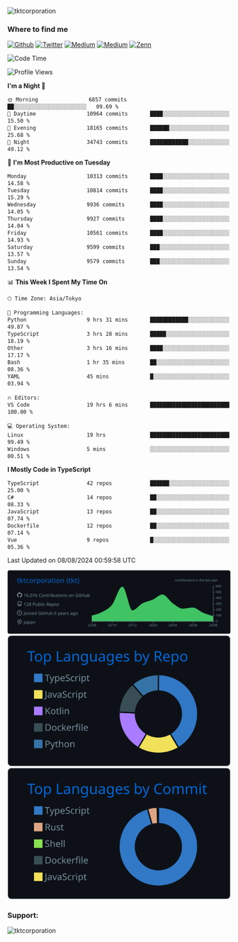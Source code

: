 <p align="left"> <img src="https://komarev.com/ghpvc/?username=tktcorporation&label=Profile%20views&color=0e75b6&style=flat" alt="tktcorporation" /> </p>

<h3>Where to find me</h3>
<p>
<a href="https://github.com/tktcorporation" target="_blank"><img alt="Github" src="https://img.shields.io/badge/GitHub-%2312100E.svg?&style=for-the-badge&logo=Github&logoColor=white" /></a>
<a href="https://twitter.com/tktcorporation" target="_blank"><img alt="Twitter" src="https://img.shields.io/badge/twitter-%231DA1F2.svg?&style=for-the-badge&logo=twitter&logoColor=white" /></a>
<a href="https://www.linkedin.com/in/tktcorporation" target="_blank"><img alt="Medium" src="https://img.shields.io/badge/linkdin-0a66c2.svg?&style=for-the-badge&logo=linkedin&logoColor=white" /></a>
<a href="https://qiita.com/tktcorporation" target="_blank"><img alt="Medium" src="https://img.shields.io/badge/qiita-55C500.svg?&style=for-the-badge&logo=qiita&logoColor=white" /></a>
<a href="https://zenn.dev/tktcorporation" target="_blank"><img alt="Zenn" src="https://img.shields.io/badge/Zenn-3EA8FF.svg?&style=for-the-badge&logo=Zenn&logoColor=white" /></a>
</p>
  
<!--START_SECTION:waka-->
![Code Time](http://img.shields.io/badge/Code%20Time-1%2C667%20hrs%2016%20mins-blue)

![Profile Views](http://img.shields.io/badge/Profile%20Views-0-blue)

**I'm a Night 🦉** 

```text
🌞 Morning                6857 commits        ██░░░░░░░░░░░░░░░░░░░░░░░   09.69 % 
🌆 Daytime                10964 commits       ████░░░░░░░░░░░░░░░░░░░░░   15.50 % 
🌃 Evening                18165 commits       ██████░░░░░░░░░░░░░░░░░░░   25.68 % 
🌙 Night                  34743 commits       ████████████░░░░░░░░░░░░░   49.12 % 
```
📅 **I'm Most Productive on Tuesday** 

```text
Monday                   10313 commits       ████░░░░░░░░░░░░░░░░░░░░░   14.58 % 
Tuesday                  10814 commits       ████░░░░░░░░░░░░░░░░░░░░░   15.29 % 
Wednesday                9936 commits        ████░░░░░░░░░░░░░░░░░░░░░   14.05 % 
Thursday                 9927 commits        ████░░░░░░░░░░░░░░░░░░░░░   14.04 % 
Friday                   10561 commits       ████░░░░░░░░░░░░░░░░░░░░░   14.93 % 
Saturday                 9599 commits        ███░░░░░░░░░░░░░░░░░░░░░░   13.57 % 
Sunday                   9579 commits        ███░░░░░░░░░░░░░░░░░░░░░░   13.54 % 
```


📊 **This Week I Spent My Time On** 

```text
🕑︎ Time Zone: Asia/Tokyo

💬 Programming Languages: 
Python                   9 hrs 31 mins       ████████████░░░░░░░░░░░░░   49.87 % 
TypeScript               3 hrs 28 mins       █████░░░░░░░░░░░░░░░░░░░░   18.19 % 
Other                    3 hrs 16 mins       ████░░░░░░░░░░░░░░░░░░░░░   17.17 % 
Bash                     1 hr 35 mins        ██░░░░░░░░░░░░░░░░░░░░░░░   08.36 % 
YAML                     45 mins             █░░░░░░░░░░░░░░░░░░░░░░░░   03.94 % 

🔥 Editors: 
VS Code                  19 hrs 6 mins       █████████████████████████   100.00 % 

💻 Operating System: 
Linux                    19 hrs              █████████████████████████   99.49 % 
Windows                  5 mins              ░░░░░░░░░░░░░░░░░░░░░░░░░   00.51 % 
```

**I Mostly Code in TypeScript** 

```text
TypeScript               42 repos            ██████░░░░░░░░░░░░░░░░░░░   25.00 % 
C#                       14 repos            ██░░░░░░░░░░░░░░░░░░░░░░░   08.33 % 
JavaScript               13 repos            ██░░░░░░░░░░░░░░░░░░░░░░░   07.74 % 
Dockerfile               12 repos            ██░░░░░░░░░░░░░░░░░░░░░░░   07.14 % 
Vue                      9 repos             █░░░░░░░░░░░░░░░░░░░░░░░░   05.36 % 
```




 Last Updated on 08/08/2024 00:59:58 UTC
<!--END_SECTION:waka-->

[![](https://raw.githubusercontent.com/tktcorporation/tktcorporation/master/profile-summary-card-output/github_dark/0-profile-details.svg)](https://github.com/vn7n24fzkq/github-profile-summary-cards)
[![](https://raw.githubusercontent.com/tktcorporation/tktcorporation/master/profile-summary-card-output/github_dark/1-repos-per-language.svg)](https://github.com/vn7n24fzkq/github-profile-summary-cards) [![](https://raw.githubusercontent.com/tktcorporation/tktcorporation/master/profile-summary-card-output/github_dark/2-most-commit-language.svg)](https://github.com/vn7n24fzkq/github-profile-summary-cards)

<h3 align="left">Support:</h3>
<p><a href="https://www.buymeacoffee.com/tktcorporation"> <img align="left" src="https://cdn.buymeacoffee.com/buttons/v2/default-yellow.png" height="50" width="210" alt="tktcorporation" /></a></p><br><br>
